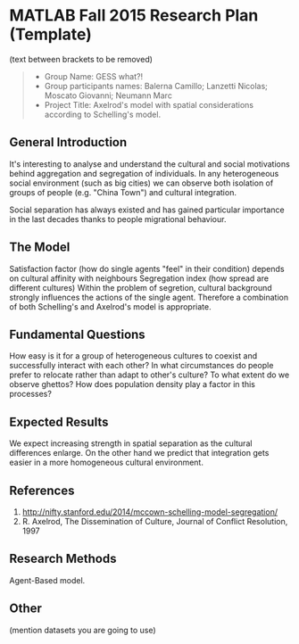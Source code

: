 # MATLAB Fall 2015 Research Plan (Template)
(text between brackets to be removed)

> * Group Name: GESS what?!
> * Group participants names: Balerna Camillo;
					   Lanzetti Nicolas;
					   Moscato Giovanni;
					   Neumann Marc
> * Project Title: Axelrod's model with spatial considerations according to Schelling's model.

## General Introduction

It's interesting to analyse and understand the cultural and social motivations behind aggregation and segregation of individuals.
In any heterogeneous social environment (such as big cities) we can observe both isolation of groups of people (e.g. "China Town") and cultural integration.

Social separation has always existed and has gained particular importance in the last decades thanks to people migrational behaviour.

## The Model
Satisfaction factor (how do single agents "feel" in their condition) depends on cultural affinity with neighbours
Segregation index (how spread are different cultures)
Within the problem of segretion, cultural background strongly influences the actions of the single agent. Therefore a combination of both Schelling's and Axelrod's model is appropriate.


## Fundamental Questions

How easy is it for a group of heterogeneous cultures to coexist and successfully interact with each other?
In what circumstances do people prefer to relocate rather than adapt to other's culture?
To what extent do we observe ghettos?
How does population density play a factor in this processes?


## Expected Results
We expect increasing strength in spatial separation as the cultural differences enlarge. On the other hand we predict that integration gets easier in a more homogeneous cultural environment.



## References 

1) http://nifty.stanford.edu/2014/mccown-schelling-model-segregation/
2) R. Axelrod, The Dissemination of Culture, Journal of Conflict Resolution, 1997



## Research Methods

Agent-Based model.


## Other

(mention datasets you are going to use)
